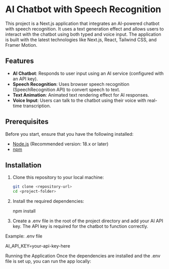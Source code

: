 # AI Chatbot with Speech Recognition

This project is a Next.js application that integrates an AI-powered chatbot with speech recognition. It uses a text generation effect and allows users to interact with the chatbot using both typed and voice input. The application is built with the latest technologies like Next.js, React, Tailwind CSS, and Framer Motion.

## Features

- **AI Chatbot**: Responds to user input using an AI service (configured with an API key).
- **Speech Recognition**: Uses browser speech recognition (SpeechRecognition API) to convert speech to text.
- **Text Animation**: Animated text rendering effect for AI responses.
- **Voice Input**: Users can talk to the chatbot using their voice with real-time transcription.

## Prerequisites

Before you start, ensure that you have the following installed:

- [Node.js](https://nodejs.org/) (Recommended version: 18.x or later)
- [npm](https://www.npmjs.com/get-npm)

## Installation

1. Clone this repository to your local machine:

   ```bash
   git clone <repository-url>
   cd <project-folder>

2. Install the required dependencies:

   npm install

3. Create a .env file in the root of the project directory and add your AI API key. The API key is required for the chatbot to function correctly.

Example: .env file

AI_API_KEY=your-api-key-here

Running the Application
Once the dependencies are installed and the .env file is set up, you can run the app locally: